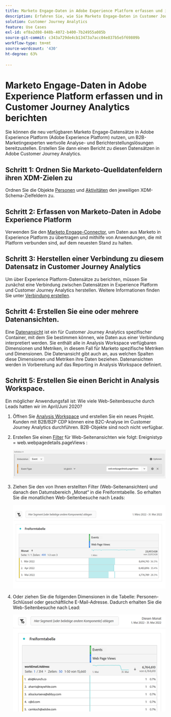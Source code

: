 ```yaml
---
title: Marketo Engage-Daten in Adobe Experience Platform erfassen und in Customer Journey Analytics berichten
description: Erfahren Sie, wie Sie Marketo Engage-Daten in Customer Journey Analytics importieren
solution: Customer Journey Analytics
feature: Use Cases
exl-id: ef8a2d08-848b-4072-b400-7b24955a085b
source-git-commit: c343a729de4cb13473a7acc04e837b5e5f69809b
workflow-type: tm+mt
source-wordcount: '430'
ht-degree: 63%

---
```


# Marketo Engage-Daten in Adobe Experience Platform erfassen und in Customer Journey Analytics berichten

Sie können die neu verfügbaren Marketo Engage-Datensätze in Adobe Experience Platform (Adobe Experience Platform) nutzen, um B2B-Marketingexperten wertvolle Analyse- und Berichterstellungslösungen bereitzustellen. Erstellen Sie dann einen Bericht zu diesen Datensätzen in Adobe Customer Journey Analytics.

## Schritt 1: Ordnen Sie Marketo-Quelldatenfeldern ihren XDM-Zielen zu

Ordnen Sie die Objekte [Personen](https://experienceleague.adobe.com/docs/experience-platform/sources/connectors/adobe-applications/mapping/marketo.html?lang=de#persons) und [Aktivitäten](https://experienceleague.adobe.com/docs/experience-platform/sources/connectors/adobe-applications/mapping/marketo.html?lang=de#activities) den jeweiligen XDM-Schema-Zielfeldern zu.

## Schritt 2: Erfassen von Marketo-Daten in Adobe Experience Platform

Verwenden Sie den [Marketo Engage-Connector](https://experienceleague.adobe.com/docs/experience-platform/sources/connectors/adobe-applications/marketo/marketo.html?lang=de), um Daten aus Marketo in Experience Platform zu übertragen und mithilfe von Anwendungen, die mit Platform verbunden sind, auf dem neuesten Stand zu halten.

## Schritt 3: Herstellen einer Verbindung zu diesem Datensatz in Customer Journey Analytics

Um über Experience Platform-Datensätze zu berichten, müssen Sie zunächst eine Verbindung zwischen Datensätzen in Experience Platform und Customer Journey Analytics herstellen. Weitere Informationen finden Sie unter [Verbindung erstellen](https://experienceleague.adobe.com/docs/analytics-platform/using/cja-connections/create-connection.html?lang=de).

## Schritt 4: Erstellen Sie eine oder mehrere Datenansichten.

Eine [Datenansicht](/help/data-views/data-views.md) ist ein für Customer Journey Analytics spezifischer Container, mit dem Sie bestimmen können, wie Daten aus einer Verbindung interpretiert werden. Sie enthält alle in Analysis Workspace verfügbaren Dimensionen und Metriken, in diesem Fall für Marketo spezifische Metriken und Dimensionen. Die Datenansicht gibt auch an, aus welchen Spalten diese Dimensionen und Metriken ihre Daten beziehen. Datenansichten werden in Vorbereitung auf das Reporting in Analysis Workspace definiert.

## Schritt 5: Erstellen Sie einen Bericht in Analysis Workspace.

Ein möglicher Anwendungsfall ist: Wie viele Web-Seitenbesuche durch Leads hatten wir im April/Juni 2020?

1. Öffnen Sie [Analysis Workspace](/help/analysis-workspace/home.md) und erstellen Sie ein neues Projekt.
Kunden mit B2B/B2P CDP können eine B2C-Analyse im Customer Journey Analytics durchführen. B2B-Objekte sind noch nicht verfügbar.

1. Erstellen Sie einen [Filter](/help/components/filters/create-filters.md) für Web-Seitenansichten wie folgt: Ereignistyp = web.webpagedetails.pageViews :

   ![Definitionsfenster mit Ereignis- und Ereignistyp](../assets/marketo-filter.png)

1. Ziehen Sie den von Ihnen erstellten Filter (Web-Seitenansichten) und danach den Datumsbereich „Monat“ in die Freiformtabelle. So erhalten Sie die monatlichen Web-Seitenbesuche nach Leads:

   ![Freiformtabelle mit Ereignissen nach Monat](../assets/marketo-freeform.png)

1. Oder ziehen Sie die folgenden Dimensionen in die Tabelle: Personen-Schlüssel oder geschäftliche E-Mail-Adresse. Dadurch erhalten Sie die Web-Seitenbesuche nach Lead:

   ![Freiformtabelle mit Ereignissen und workEmail.Address und Webseitenansichten.](../assets/marketo-freeform2.png)
